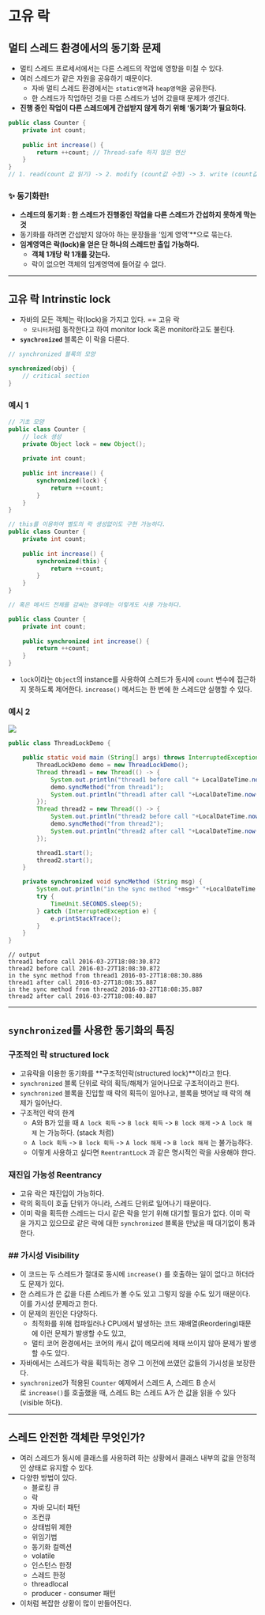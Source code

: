 # 고유 락

## 멀티 스레드 환경에서의 동기화 문제

-   멀티 스레드 프로세서에서는 다른 스레드의 작업에 영향을 미칠 수 있다.
-   여러 스레드가 같은 자원을 공유하기 때문이다.
    -   자바 멀티 스레드 환경에서는 `static영역`과 `heap영역`을 공유한다.
    -   한 스레드가 작업하던 것을 다른 스레드가 넘어 갔을때 문제가 생긴다.
-   **진행 중인 작업이 다른 스레드에게 간섭받지 않게 하기 위해 ‘동기화’가 필요하다.**

```java
public class Counter {
	private int count;
	
	public int increase() {
		return ++count; // Thread-safe 하지 않은 연산
	}
}
// 1. read(count 값 읽기) -> 2. modify (count값 수정) -> 3. write (count값 저장) 과정에서 여러 Thread가 공유 자원 (count)으로 접근할 수 있으므로 동시성 문제 발생한다.
```

### ✨ 동기화란!
-   **스레드의 동기화 : 한 스레드가 진행중인 작업을 다른 스레드가 간섭하지 못하게 막는 것**
-   동기화를 하려면 간섭받지 않아야 하는 문장들을 ‘임계 영역’**으로 묶는다.
-   **임계영역은 락(lock)을 얻은 단 하나의 스레드만 출입 가능하다.**
    -   **객체 1개당 락 1개를 갖는다.**
    -   락이 없으면 객체의 임계영역에 들어갈 수 없다.

---

## 고유 락 Intrinstic lock

-   자바의 모든 객체는 락(lock)을 가지고 있다. == 고유 락
    -   `모니터`처럼 동작한다고 하여 monitor lock 혹은 monitor라고도 불린다.
-   **`synchronized`** 블록은 이 락을 다룬다.

```java
// synchronized 블록의 모양

synchronized(obj) {
	// critical section
}
```

### 예시 1
```java
// 기초 모양
public class Counter {
	// lock 생성
	private Object lock = new Object();
	
	private int count;
	
	public int increase() {
		synchronized(lock) {
			return ++count;
		}
	}
}
```

```java
// this를 이용하여 별도의 락 생성없이도 구현 가능하다.
public class Counter {
	private int count;
	
	public int increase() {
		synchronized(this) {
			return ++count;
		}
	}
}
```

```java
// 혹은 메서드 전체를 감싸는 경우에는 이렇게도 사용 가능하다.

public class Counter {
	private int count;
	
	public synchronized int increase() {
		return ++count;
	}
}
```

- `lock`이라는 `Object`의 instance를 사용하여 스레드가 동시에 `count` 변수에 접근하지 못하도록 제어한다. `increase()` 메서드는 한 번에 한 스레드만 실행할 수 있다.


### 예시 2
![](https://www.notion.so/image/https%3A%2F%2Fs3-us-west-2.amazonaws.com%2Fsecure.notion-static.com%2Ff4b6a960-066b-43b2-848e-5e2a4a5d561b%2FUntitled.png?id=8da01547-0573-4b3b-a53e-d025701319b1&table=block&spaceId=1feb7462-9c33-4bf1-b0bb-7973d34ffaf2&width=1680&userId=180a704c-6552-4796-9dd2-ab125439ed98&cache=v2)

```java
public class ThreadLockDemo {

    public static void main (String[] args) throws InterruptedException {
        ThreadLockDemo demo = new ThreadLockDemo();
        Thread thread1 = new Thread(() -> {
            System.out.println("thread1 before call "+ LocalDateTime.now());
            demo.syncMethod("from thread1");
            System.out.println("thread1 after call "+LocalDateTime.now());
        });
        Thread thread2 = new Thread(() -> {
            System.out.println("thread2 before call "+LocalDateTime.now());
            demo.syncMethod("from thread2");
            System.out.println("thread2 after call "+LocalDateTime.now());
        });

        thread1.start();
        thread2.start();
    }

    private synchronized void syncMethod (String msg) {
        System.out.println("in the sync method "+msg+" "+LocalDateTime.now());
        try {
            TimeUnit.SECONDS.sleep(5);
        } catch (InterruptedException e) {
            e.printStackTrace();
        }
    }
}
```

```text
// output
thread1 before call 2016-03-27T18:08:30.872
thread2 before call 2016-03-27T18:08:30.872
in the sync method from thread1 2016-03-27T18:08:30.886
thread1 after call 2016-03-27T18:08:35.887
in the sync method from thread2 2016-03-27T18:08:35.887
thread2 after call 2016-03-27T18:08:40.887
```

---

## `synchronized`를 사용한 동기화의 특징

### 구조적인 락 structured lock
-   고유락을 이용한 동기화를 **구조적인락(structured lock)**이라고 한다.
-   `synchronized` 블록 단위로 락의 획득/해제가 일어나므로 구조적이라고 한다.
-   `synchronized` 블록을 진입할 때 락의 획득이 일어나고, 블록을 벗어날 때 락의 해제가 일어난다.
-   구조적인 락의 한계
    -   A와 B가 있을 때 `A lock 획득` -> `B lock 획득` -> `B lock 해제` -> `A lock 해제` 는 가능하다. (stack 처럼)
    -   `A lock 획득` -> `B lock 획득` -> `A lock 해제` -> `B lock 해제` 는 불가능하다.
    -   이렇게 사용하고 싶다면 `ReentrantLock` 과 같은 명시적인 락을 사용해야 한다.

### 재진입 가능성 Reentrancy
-   고유 락은 재진입이 가능하다.
-   락의 획득이 호출 단위가 아니라, 스레드 단위로 일어나기 때문이다.
-   이미 락을 획득한 스레드는 다시 같은 락을 얻기 위해 대기할 필요가 없다. 이미 락을 가지고 있으므로 같은 락에 대한 `synchronized` 블록을 만났을 때 대기없이 통과한다.

### ## 가시성 Visibility

-   이 코드는 두 스레드가 절대로 동시에 `increase()` 를 호출하는 일이 없다고 하더라도 문제가 있다.
-   한 스레드가 쓴 값을 다른 스레드가 볼 수도 있고 그렇지 않을 수도 있기 때문이다. 이를 가시성 문제라고 한다.
-   이 문제의 원인은 다양하다.
    -   최적화를 위해 컴파일러나 CPU에서 발생하는 코드 재배열(Reordering)때문에 이런 문제가 발생할 수도 있고,
    -   멀티 코어 환경에서는 코어의 캐시 값이 메모리에 제때 쓰이지 않아 문제가 발생할 수도 있다.
-   자바에서는 스레드가 락을 획득하는 경우 그 이전에 쓰였던 값들의 가시성을 보장한다.
-   `synchronized`가 적용된 `Counter` 예제에서 스레드 A, 스레드 B 순서로 `increase()`를 호출했을 때, 스레드 B는 스레드 A가 쓴 값을 읽을 수 있다(visible 하다).

---

## 스레드 안전한 객체란 무엇인가?

-   여러 스레드가 동시에 클래스를 사용하려 하는 상황에서 클래스 내부의 값을 안정적인 상태로 유지할 수 있다.
-   다양한 방법이 있다.
    -   블로킹 큐
    -   락
    -   자바 모니터 패턴
    -   조컨큐
    -   상태범위 제한
    -   위임기법
    -   동기화 컬렉션
    -   volatile
    -   인스턴스 한정
    -   스레드 한정
    -   threadlocal
    -   producer - consumer 패턴
- 이처럼 복잡한 상황이 많이 만들어진다.